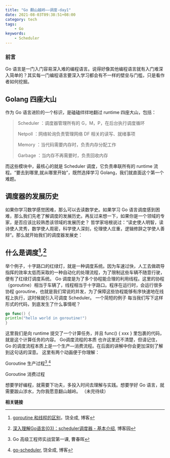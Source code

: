 ```yaml
---
title: "Go 翻山越岭——调度-day1"
date: 2021-08-03T09:38:51+08:00
category: tech
tags:
    - Go
keywords:
    - Scheduler
---
```


### 前言
Go 语言是一门入门容易深入难的编程语言。说得好像其他编程语言就有入门难深入简单的？其实每一门编程语言要深入学习都会有不一样的壁垒与门槛，只是看作者如何挖掘。

<!-- more -->

## Golang 四座大山
作为 Go 语言进阶的一个标识，是磕磕绊绊地翻过 runtime 四座大山，包括：
> Scheduler	：调度器管理所有的 G，M，P，在后台执行调度循环
> 
> Netpoll	：网络轮询负责管理网络 DF 相关的读写、就绪事项
> 
> Memory	：当代码需要内存时，负责内存分配工作
> 
> Garbage	：当内存不再需要时，负责回收内存

而这些模块中，最核心的就是 Scheduler 调度，它负责串联所有的 runtime 流程。“要去到哪里,就从哪里开始”，既然选择学习 Golang，我们就直面这个第一个难题。

## 调度器的发展历史
如果你学习数学感觉困难，那么可以去读数学史。如果学习 Go 语言调度感到困难，那么我们先老了解调度的发展历史。再反过来想一下，如果你是一个领域的专家，是否应该比较熟悉该领域的发展历史？ 哲学家培根说过：“读史使人明智，读诗使人灵秀，数学使人周密，科学使人深刻，伦理使人庄重，逻辑修辞之学使人善辩“。那么就开始我们的调度器发展史：

## 什么是调度[^3],[^4] 
举个例子，十字路口的红绿灯，就是一种调度系统。因为车速过快，人工去做疏导指挥的效率太低而采取的一种自动化的处理流程，为了限制这些车辆不随意行驶，便有了红绿灯调度系统。
Go 调度是为了多个协程能合理的利用线程。这里的协程（goroutine）相当于车辆了，线程相当于十字路口。程序在运行时，会运行很多协程 goroutine，也就是我们常说的并发，为了保障这些协程能够有序快速地在线程上执行，这时候就引入可调度 Scheduler。
一个简短的例子
每当我们写下这样形式的代码，到底发生了什么事情呢？
```go
go func() {
println("hello world in goroutine!")
}
```
这里我们是向 runtime 提交了一个计算任务，并且 func() { xxx } 里包裹的代码，就是这个计算任务的内容。
Go调度流程的本质
也许这里还不清楚，但请记住，Go 的调度流程本质上是一个生产—消费流程。在后面的讲解中你会更加深刻了解到这句话的深意。
这里有两个动画便于你理解：

Goroutine 生产过程[^1],[^2]

Goroutine 消费过程

想要学好编程，就需要下功夫，多投入时间去理解与实践。想要学好 Go 语言，就需要跋山涉水，为你我愿意翻山越岭。
（未完待续）

__相关链接__

[^1]: Go 高级工程师实战营第一课, 曹春晖

[^2]: [go-scheduler](https://qcrao.com/ishare/go-scheduler/), 饶全成, 博客

[^3]: [goroutine 和线程的区别](https://golang.design/go-questions/sched/goroutine-vs-thread/)，饶全成, 博客

[^4]: [深入理解Go语言(03)：scheduler调度器 - 基本介绍](https://www.cnblogs.com/jiujuan/p/12735559.html), 博客园